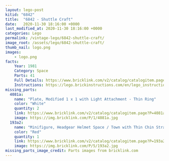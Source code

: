 ```yaml
---
layout: lego-post
kitid: "6842"
title:  "6842 - Shuttle Craft"
date:   2020-11-30 18:16:00 +0000
last_modified_at: 2020-11-30 18:16:00 +0000
categories: Lego
permalink: /vintage-lego/6842-shuttle-craft/
image_root: /assets/lego/6842-shuttle-craft/
thumb_nail: logo.png
images:
    - logo.png
facts:
    Year: 1981
    Category: Space
    Parts: 41
    Full Details: https://www.bricklink.com/v2/catalog/catalogitem.page?S=6842-1
    Instructions: https://lego.brickinstructions.com/en/lego_instructions/set/6842/Shuttle_Craft
missing_parts:
  4081a:
    name: "Plate, Modified 1 x 1 with Light Attachment - Thin Ring"
    color: "White"
    quantity: 2
    link: https://www.bricklink.com/v2/catalog/catalogitem.page?P=4081a&idColor=1
    image: https://img.bricklink.com/P/1/4081a.jpg
  193a2:
    name: "Minifigure, Headgear Helmet Space / Town with Thin Chin Strap - with Visor Dimples"
    color: "Red"
    quantity: 1
    link: https://www.bricklink.com/v2/catalog/catalogitem.page?P=193a2&idColor=5
    image: https://img.bricklink.com/P/5/193a2.jpg
missing_parts_image_credit: Parts images from bricklink.com
---
```

